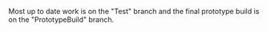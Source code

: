 Most up to date work is on the "Test" branch and the final prototype build is on the "PrototypeBuild" branch.
